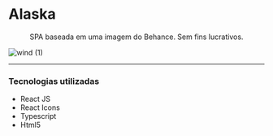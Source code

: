 # Alaska
<p align="center">SPA baseada em uma imagem do Behance. Sem fins lucrativos.</p>

![wind (1)](https://user-images.githubusercontent.com/89518536/208547127-edce746c-619e-49f9-a8fb-09620a2b2c7b.png)

<hr>
<h3>Tecnologias utilizadas</h3>
<ul>
  <li> React JS</li>
  <li> React Icons</li>
  <li> Typescript</li>
  <li> Html5</li>
